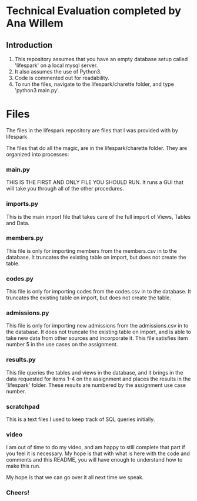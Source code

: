 # Technical Evaluation completed by Ana Willem
## Introduction
1. This repository assumes that you have an empty database setup called 'lifespark' on a local mysql server.
2. It also assumes the use of Python3.
3. Code is commented out for readability.
4. To run the files, navigate to the lifespark/charette folder, and type 'python3 main.py'.

# Files
The files in the lifespark repository are files that I was provided with by lifespark

The files that do all the magic, are in the lifespark/charette folder.  They are organized into processes:

### main.py
THIS IS THE FIRST AND ONLY FILE YOU SHOULD RUN. It runs a GUI that will take you through all of the other procedures.
  
### imports.py
This is the main import file that takes care of the full import of Views, Tables and Data.

### members.py
This file is only for importing members from the members.csv in to the database.
It truncates the existing table on import, but does not create the table.

### codes.py
This file is only for importing codes from the codes.csv in to the database.
It truncates the existing table on import, but does not create the table.

### admissions.py
This file is only for importing new admissions from the admissions.csv in to the database.
It does not truncate the existing table on import, and is able to take new data from other sources and incorporate it.
This file satisfies item number 5 in the use cases on the assignment.

### results.py
This file queries the tables and views in the database, and it brings in the data requested for items 1-4 on the assignment and places the results in the 'lifespark' folder.  These results are numbered by the assignment use case number.

### scratchpad
This is a text files I used to keep track of SQL queries initially.

### video
I am out of time to do my video, and am happy to still complete that part if you feel it is necessary.  My hope is that with what is here with the code and comments and this README, you will have enough to understand how to make this run.

My hope is that we can go over it all next time we speak.

### Cheers!
